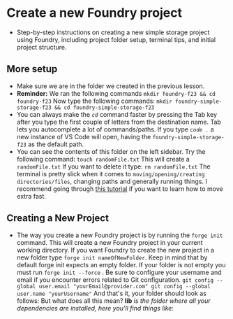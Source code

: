 # Create a new Foundry project
- Step-by-step instructions on creating a new simple storage project using Foundry, including project folder setup, terminal tips, and initial project structure.

## More setup
- Make sure we are in the folder we created in the previous lesson. 
- **Reminder:** We ran the following commands ``` mkdir foundry-f23 && cd foundry-f23 ``` Now type the following commands: ``` mkdir foundry-simple-storage-f23 && cd foundry-simple-storage-f23 ``` 
- You can always make the *`cd`* command faster by pressing the Tab key after you type the first couple of letters from the destination name. Tab lets you autocomplete a lot of commands/paths. If you type *`code .`* a new instance of VS Code will open, having the `foundry-simple-storage-f23` as the default path. 
- You can see the contents of this folder on the left sidebar. Try the following command: ``` touch randomFile.txt ``` This will create a `randomFile.txt` If you want to delete it type: ``` rm randomFile.txt ``` The terminal is pretty slick when it comes to `moving/opening/creating directories/files`, changing paths and generally running things. I recommend going through [this tutorial](https://ubuntu.com/tutorials/command-line-for-beginners#1-overview) if you want to learn how to move extra fast.


## Creating a New Project
- The way you create a new Foundry project is by running the `forge init` command. This will create a new Foundry project in your current working directory. If you want Foundry to create the new project in a new folder type `forge init nameOfNewFolder`. Keep in mind that by default forge init expects an empty folder. If your folder is not empty you must run `forge init --force` . Be sure to configure your username and email if you encounter errors related to Git configuration. ``` git config --global user.email "yourEmail@provider.com" git config --global user.name "yourUsername" ``` And that's it, your folder should look as follows:  But what does all this mean? **lib** *is the folder where all your dependencies are installed, here you'll find things like*:

